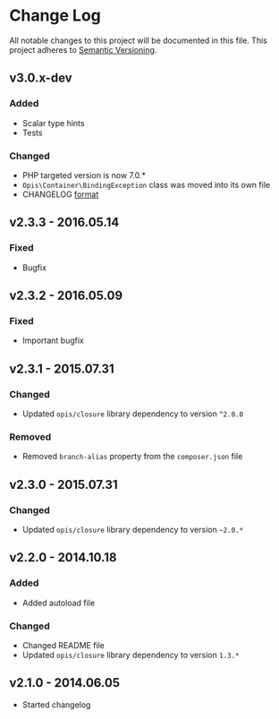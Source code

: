 # Change Log
All notable changes to this project will be documented in this file.
This project adheres to [Semantic Versioning](http://semver.org/).

## v3.0.x-dev
### Added
- Scalar type hints
- Tests

### Changed
- PHP targeted version is now 7.0.*
- `Opis\Container\BindingException` class was moved into its own file
- CHANGELOG [format](http://keepachangelog.com)

## v2.3.3 - 2016.05.14
### Fixed
- Bugfix

## v2.3.2 - 2016.05.09
### Fixed
- Important bugfix

## v2.3.1 - 2015.07.31
### Changed
- Updated `opis/closure` library dependency to version `^2.0.0`

### Removed
- Removed `branch-alias` property from the `composer.json` file

## v2.3.0 - 2015.07.31
### Changed
- Updated `opis/closure` library dependency to version `~2.0.*`

## v2.2.0 - 2014.10.18
### Added
- Added autoload file

### Changed
- Changed README file
- Updated `opis/closure` library dependency to version `1.3.*`

## v2.1.0 - 2014.06.05

* Started changelog